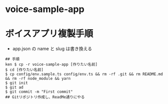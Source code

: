 # voice-sample-app

# ボイスアプリ複製手順

- app.json の name と slug は書き換える

```
## 手順
ken $ cp -r voice-sample-app [作りたい名前]
$ cd [作りたい名前]
$ cp config/env.sample.ts config/env.ts && rm -rf .git && rm README.md && rm -rf node_module && yarn
$ git init
$ git ad
$ git commit -m "First commit"
## Gitリポジトリ作成し、ReadMe通りにやる
```

